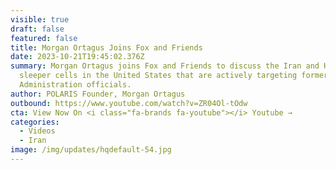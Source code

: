 ```yaml
---
visible: true
draft: false
featured: false
title: Morgan Ortagus Joins Fox and Friends
date: 2023-10-21T19:45:02.376Z
summary: Morgan Ortagus joins Fox and Friends to discuss the Iran and Hezbollah
  sleeper cells in the United States that are actively targeting former Trump
  Administration officials.
author: POLARIS Founder, Morgan Ortagus
outbound: https://www.youtube.com/watch?v=ZR04Ol-tOdw
cta: View Now On <i class="fa-brands fa-youtube"></i> Youtube →
categories:
  - Videos
  - Iran
image: /img/updates/hqdefault-54.jpg
---
```


